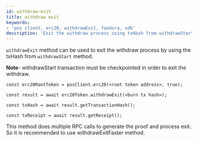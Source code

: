 ```yaml
---
id: withdraw-exit
title: withdraw exit
keywords: 
- 'pos client, erc20, withdrawExit, fandora, sdk'
description: 'Exit the withdraw process using txHash from withdrawStart.'
---
```


`withdrawExit` method can be used to exit the withdraw process by using the txHash from `withdrawStart` method.

**Note**- withdrawStart transaction must be checkpointed in order to exit the withdraw.

```
const erc20RootToken = posClient.erc20(<root token address>, true);

const result = await erc20Token.withdrawExit(<burn tx hash>);

const txHash = await result.getTransactionHash();

const txReceipt = await result.getReceipt();

```


This method does multiple RPC calls to generate the proof and process exit. So it is recommended to use withdrawExitFaster method.
>


